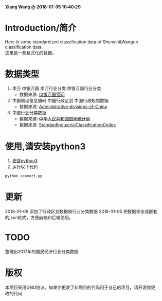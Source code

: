 #### Xiang Wang @ 2018-01-05 10:40:29


# Introduction/简介
Here is some standardized classification data of Shenyin&Wanguo classification data.  
这里是一些格式化的数据。  


# 数据类型
1. 申万 申银万国 申万行业分类 申银万国行业分类  
    * 数据来源: [申银万国官网](http://www.swsindex.com/idx0530.aspx)
2. 中国地理信息编码 中国行政区划 中国行政规划数据
    * 数据来源; [Administrative-divisions-of-China](https://github.com/modood/Administrative-divisions-of-China)
3. 中国行业分类数据
    * ~~数据来源: [中华人民共和国国家统计局](http://www.stats.gov.cn/tjsj/tjbz/201709/t20170929_1539288.html)~~
    * 数据来源: [StandardIndustrialClassificationCodes](https://github.com/EarlYan/StandardIndustrialClassificationCodes)


# 使用,请安装python3
1. [安装python3](https://www.python.org/downloads/)
2. 运行以下代码
```python
python convert.py
```

# 更新
2018-01-09 添加了行政区划数据和行业分类数据
2018-01-05 把数据导出成嵌套的json格式，方便前端和后端使用。

# TODO
整理出2017年的国民经济行业分类数据

# 版权
本项目采用GNU协议。如果你更改了此项目的代码用于自己的项目，请开源你更改的代码
